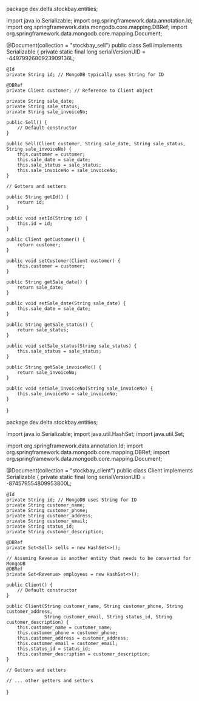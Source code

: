 package dev.delta.stockbay.entities;

import java.io.Serializable;
import org.springframework.data.annotation.Id;
import org.springframework.data.mongodb.core.mapping.DBRef;
import org.springframework.data.mongodb.core.mapping.Document;

@Document(collection = "stockbay_sell")
public class Sell implements Serializable {
    private static final long serialVersionUID = -4497992680923909136L;

    @Id
    private String id; // MongoDB typically uses String for ID

    @DBRef
    private Client customer; // Reference to Client object

    private String sale_date;
    private String sale_status;
    private String sale_invoiceNo;

    public Sell() {
        // Default constructor
    }

    public Sell(Client customer, String sale_date, String sale_status, String sale_invoiceNo) {
        this.customer = customer;
        this.sale_date = sale_date;
        this.sale_status = sale_status;
        this.sale_invoiceNo = sale_invoiceNo;
    }

    // Getters and setters

    public String getId() {
        return id;
    }

    public void setId(String id) {
        this.id = id;
    }

    public Client getCustomer() {
        return customer;
    }

    public void setCustomer(Client customer) {
        this.customer = customer;
    }

    public String getSale_date() {
        return sale_date;
    }

    public void setSale_date(String sale_date) {
        this.sale_date = sale_date;
    }

    public String getSale_status() {
        return sale_status;
    }

    public void setSale_status(String sale_status) {
        this.sale_status = sale_status;
    }

    public String getSale_invoiceNo() {
        return sale_invoiceNo;
    }

    public void setSale_invoiceNo(String sale_invoiceNo) {
        this.sale_invoiceNo = sale_invoiceNo;
    }
}



package dev.delta.stockbay.entities;

import java.io.Serializable;
import java.util.HashSet;
import java.util.Set;

import org.springframework.data.annotation.Id;
import org.springframework.data.mongodb.core.mapping.DBRef;
import org.springframework.data.mongodb.core.mapping.Document;

@Document(collection = "stockbay_client")
public class Client implements Serializable {
    private static final long serialVersionUID = -874579554809953800L;

    @Id
    private String id; // MongoDB uses String for ID
    private String customer_name;
    private String customer_phone;
    private String customer_address;
    private String customer_email;
    private String status_id;
    private String customer_description;

    @DBRef
    private Set<Sell> sells = new HashSet<>();

    // Assuming Revenue is another entity that needs to be converted for MongoDB
    @DBRef
    private Set<Revenue> employees = new HashSet<>();

    public Client() {
        // Default constructor
    }

    public Client(String customer_name, String customer_phone, String customer_address, 
                  String customer_email, String status_id, String customer_description) {
        this.customer_name = customer_name;
        this.customer_phone = customer_phone;
        this.customer_address = customer_address;
        this.customer_email = customer_email;
        this.status_id = status_id;
        this.customer_description = customer_description;
    }

    // Getters and setters

    // ... other getters and setters
}